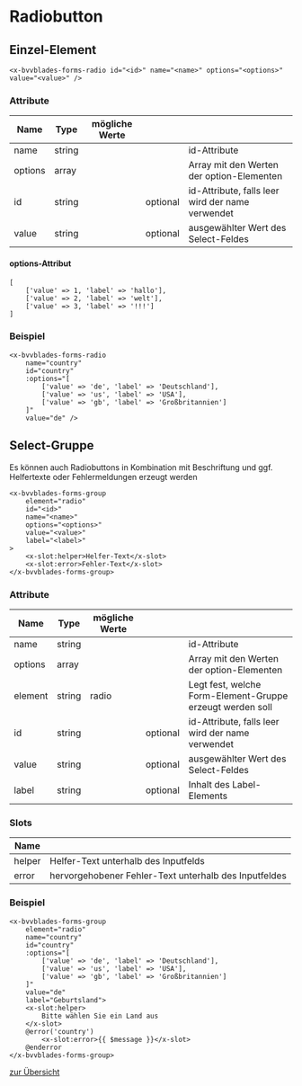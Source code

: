 # Radiobutton

## Einzel-Element
    
    <x-bvvblades-forms-radio id="<id>" name="<name>" options="<options>" value="<value>" />

### Attribute

| Name    | Type   | mögliche Werte |          |                                                  |
| ------- | ------ | -------------- | -------- | ------------------------------------------------ |
| name    | string |                |          | id-Attribute                                     |
| options | array  |                |          | Array mit den Werten der option-Elementen        |
| id      | string |                | optional | id-Attribute, falls leer wird der name verwendet |
| value   | string |                | optional | ausgewählter Wert des Select-Feldes              |

#### options-Attribut

    [
        ['value' => 1, 'label' => 'hallo'],
        ['value' => 2, 'label' => 'welt'],
        ['value' => 3, 'label' => '!!!']
    ]

### Beispiel
    
    <x-bvvblades-forms-radio 
        name="country" 
        id="country" 
        :options="[
            ['value' => 'de', 'label' => 'Deutschland'],
            ['value' => 'us', 'label' => 'USA'],
            ['value' => 'gb', 'label' => 'Großbritannien']
        ]" 
        value="de" />

## Select-Gruppe

Es können auch Radiobuttons in Kombination mit Beschriftung und ggf. Helfertexte oder Fehlermeldungen erzeugt werden
    
    <x-bvvblades-forms-group 
        element="radio"
        id="<id>" 
        name="<name>" 
        options="<options>" 
        value="<value>" 
        label="<label>" 
    >
        <x-slot:helper>Helfer-Text</x-slot>
        <x-slot:error>Fehler-Text</x-slot>
    </x-bvvblades-forms-group>

### Attribute

| Name    | Type   | mögliche Werte |          |                                                           |
| ------- | ------ | -------------- | -------- | --------------------------------------------------------- |
| name    | string |                |          | id-Attribute                                              |
| options | array  |                |          | Array mit den Werten der option-Elementen                 |
| element | string | radio          |          | Legt fest, welche Form-Element-Gruppe erzeugt werden soll |
| id      | string |                | optional | id-Attribute, falls leer wird der name verwendet          |
| value   | string |                | optional | ausgewählter Wert des Select-Feldes                       |
| label   | string |                | optional | Inhalt des Label-Elements                                 |

### Slots

| Name   |                                                       |
| ------ | ----------------------------------------------------- |
| helper | Helfer-Text unterhalb des Inputfelds                  |
| error  | hervorgehobener Fehler-Text unterhalb des Inputfeldes |

### Beispiel
    
    <x-bvvblades-forms-group 
        element="radio"
        name="country" 
        id="country" 
        :options="[
            ['value' => 'de', 'label' => 'Deutschland'],
            ['value' => 'us', 'label' => 'USA'],
            ['value' => 'gb', 'label' => 'Großbritannien']
        ]" 
        value="de" 
        label="Geburtsland">
        <x-slot:helper>
            Bitte wählen Sie ein Land aus
        </x-slot>
        @error('country')
            <x-slot:error>{{ $message }}</x-slot>
        @enderror
    </x-bvvblades-forms-group>


[zur Übersicht](../../README.md)